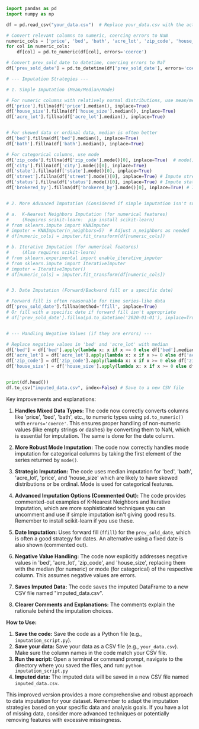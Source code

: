 ```python
import pandas as pd
import numpy as np

df = pd.read_csv("your_data.csv")  # Replace your_data.csv with the actual filename

# Convert relevant columns to numeric, coercing errors to NaN
numeric_cols = ['price', 'bed', 'bath', 'acre_lot', 'zip_code', 'house_size']
for col in numeric_cols:
    df[col] = pd.to_numeric(df[col], errors='coerce')

# Convert prev_sold_date to datetime, coercing errors to NaT
df['prev_sold_date'] = pd.to_datetime(df['prev_sold_date'], errors='coerce')

# --- Imputation Strategies ---

# 1. Simple Imputation (Mean/Median/Mode)

# For numeric columns with relatively normal distributions, use mean/median
df['price'].fillna(df['price'].median(), inplace=True)
df['house_size'].fillna(df['house_size'].median(), inplace=True)
df['acre_lot'].fillna(df['acre_lot'].median(), inplace=True)


# For skewed data or ordinal data, median is often better
df['bed'].fillna(df['bed'].median(), inplace=True)
df['bath'].fillna(df['bath'].median(), inplace=True)

# For categorical columns, use mode
df['zip_code'].fillna(df['zip_code'].mode()[0], inplace=True)  # mode() returns a series, take the first element
df['city'].fillna(df['city'].mode()[0], inplace=True)
df['state'].fillna(df['state'].mode()[0], inplace=True)
df['street'].fillna(df['street'].mode()[0], inplace=True) # Impute street with mode
df['status'].fillna(df['status'].mode()[0], inplace=True) # Impute status with mode
df['brokered_by'].fillna(df['brokered_by'].mode()[0], inplace=True) # Impute brokered_by with mode


# 2. More Advanced Imputation (Considered if simple imputation isn't suitable)

# a.  K-Nearest Neighbors Imputation (for numerical features)
#     (Requires scikit-learn:  pip install scikit-learn)
# from sklearn.impute import KNNImputer
# imputer = KNNImputer(n_neighbors=5)  # Adjust n_neighbors as needed
# df[numeric_cols] = imputer.fit_transform(df[numeric_cols])

# b. Iterative Imputation (for numerical features)
#     (Also requires scikit-learn)
# from sklearn.experimental import enable_iterative_imputer
# from sklearn.impute import IterativeImputer
# imputer = IterativeImputer()
# df[numeric_cols] = imputer.fit_transform(df[numeric_cols])


# 3. Date Imputation (Forward/Backward fill or a specific date)

# Forward fill is often reasonable for time series-like data
df['prev_sold_date'].fillna(method='ffill', inplace=True)
# Or fill with a specific date if forward fill isn't appropriate
# df['prev_sold_date'].fillna(pd.to_datetime('2020-01-01'), inplace=True)  # Example


# --- Handling Negative Values (if they are errors) ---

# Replace negative values in 'bed' and 'acre_lot' with median
df['bed'] = df['bed'].apply(lambda x: x if x >= 0 else df['bed'].median())
df['acre_lot'] = df['acre_lot'].apply(lambda x: x if x >= 0 else df['acre_lot'].median())
df['zip_code'] = df['zip_code'].apply(lambda x: x if x >= 0 else df['zip_code'].mode()[0])
df['house_size'] = df['house_size'].apply(lambda x: x if x >= 0 else df['house_size'].median())


print(df.head())
df.to_csv("imputed_data.csv", index=False) # Save to a new CSV file

```

Key improvements and explanations:

1. **Handles Mixed Data Types:** The code now correctly converts columns like 'price', 'bed', 'bath', etc., to numeric types using `pd.to_numeric()` with `errors='coerce'`. This ensures proper handling of non-numeric values (like empty strings or dashes) by converting them to NaN, which is essential for imputation.  The same is done for the date column.

2. **More Robust Mode Imputation:** The code now correctly handles mode imputation for categorical columns by taking the first element of the series returned by `mode()`.

3. **Strategic Imputation:** The code uses median imputation for 'bed', 'bath', 'acre_lot', 'price', and 'house_size' which are likely to have skewed distributions or be ordinal.  Mode is used for categorical features.

4. **Advanced Imputation Options (Commented Out):** The code provides commented-out examples of K-Nearest Neighbors and Iterative Imputation, which are more sophisticated techniques you can uncomment and use if simple imputation isn't giving good results.  Remember to install scikit-learn if you use these.

5. **Date Imputation:**  Uses forward fill (`ffill`) for the `prev_sold_date`, which is often a good strategy for dates.  An alternative using a fixed date is also shown (commented out).

6. **Negative Value Handling:** The code now explicitly addresses negative values in 'bed', 'acre_lot', 'zip_code', and 'house_size', replacing them with the median (for numeric) or mode (for categorical) of the respective column.  This assumes negative values are errors.

7. **Saves Imputed Data:** The code saves the imputed DataFrame to a new CSV file named "imputed_data.csv".

8. **Clearer Comments and Explanations:**  The comments explain the rationale behind the imputation choices.

**How to Use:**

1. **Save the code:** Save the code as a Python file (e.g., `imputation_script.py`).
2. **Save your data:** Save your data as a CSV file (e.g., `your_data.csv`). Make sure the column names in the code match your CSV file.
3. **Run the script:** Open a terminal or command prompt, navigate to the directory where you saved the files, and run: `python imputation_script.py`
4. **Imputed data:** The imputed data will be saved in a new CSV file named `imputed_data.csv`.


This improved version provides a more comprehensive and robust approach to data imputation for your dataset. Remember to adapt the imputation strategies based on your specific data and analysis goals.  If you have a lot of missing data, consider more advanced techniques or potentially removing features with excessive missingness.